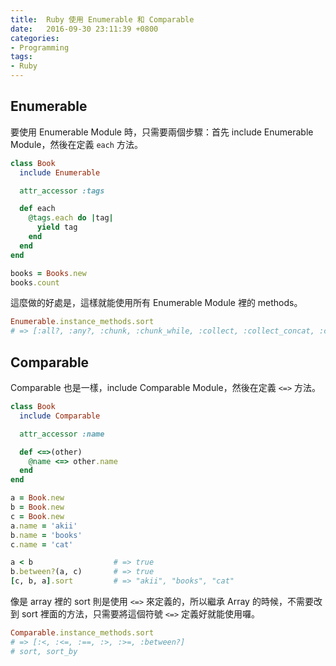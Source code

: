 ```yaml
---
title:  Ruby 使用 Enumerable 和 Comparable
date:   2016-09-30 23:11:39 +0800
categories:
- Programming
tags:
- Ruby
---
```


## Enumerable

要使用 Enumerable Module 時，只需要兩個步驟：首先 include Enumerable Module，然後在定義 `each` 方法。

```ruby
class Book
  include Enumerable

  attr_accessor :tags

  def each
    @tags.each do |tag|
      yield tag
    end
  end
end

books = Books.new
books.count
```

這麼做的好處是，這樣就能使用所有 Enumerable Module 裡的 methods。

<!-- more -->

```ruby
Enumerable.instance_methods.sort
# => [:all?, :any?, :chunk, :chunk_while, :collect, :collect_concat, :count, :cycle, :detect, :drop, :drop_while, :each_cons, :each_entry, :each_slice, :each_with_index, :each_with_object, :entries, :find, :find_all, :find_index, :first, :flat_map, :grep, :grep_v, :group_by, :include?, :inject, :lazy, :map, :max, :max_by, :member?, :min, :min_by, :minmax, :minmax_by, :none?, :one?, :partition, :reduce, :reject, :reverse_each, :select, :slice_after, :slice_before, :slice_when, :sort, :sort_by, :take, :take_while, :to_a, :to_h, :zip]
```

## Comparable

Comparable 也是一樣，include Comparable Module，然後在定義 `<=>` 方法。

```ruby
class Book
  include Comparable

  attr_accessor :name

  def <=>(other)
    @name <=> other.name
  end
end

a = Book.new
b = Book.new
c = Book.new
a.name = 'akii'
b.name = 'books'
c.name = 'cat'

a < b                  # => true
b.between?(a, c)       # => true
[c, b, a].sort         # => "akii", "books", "cat"
```

像是 array 裡的 sort 則是使用 `<=>` 來定義的，所以繼承 Array 的時候，不需要改到 sort 裡面的方法，只需要將這個符號 `<=>` 定義好就能使用囉。

```ruby
Comparable.instance_methods.sort
# => [:<, :<=, :==, :>, :>=, :between?]
# sort, sort_by
```
